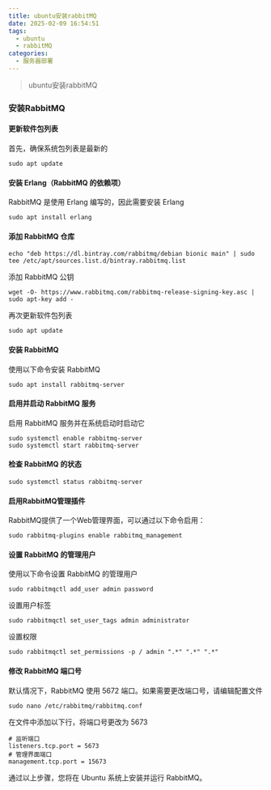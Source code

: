 ```yaml
---
title: ubuntu安装rabbitMQ
date: 2025-02-09 16:54:51
tags:
  - ubuntu
  - rabbitMQ
categories:
  - 服务器部署
---
```


> ubuntu安装rabbitMQ

<!-- more -->

### 安装RabbitMQ

#### 更新软件包列表
首先，确保系统包列表是最新的
```shell
sudo apt update
```

#### 安装 Erlang（RabbitMQ 的依赖项）
RabbitMQ 是使用 Erlang 编写的，因此需要安装 Erlang
```shell
sudo apt install erlang
```

#### 添加 RabbitMQ 仓库
```shell
echo "deb https://dl.bintray.com/rabbitmq/debian bionic main" | sudo tee /etc/apt/sources.list.d/bintray.rabbitmq.list
```

添加 RabbitMQ 公钥  
```shell
wget -O- https://www.rabbitmq.com/rabbitmq-release-signing-key.asc | sudo apt-key add -
```
再次更新软件包列表  
```shell
sudo apt update
```
#### 安装 RabbitMQ
使用以下命令安装 RabbitMQ  
```shell
sudo apt install rabbitmq-server
```

#### 启用并启动 RabbitMQ 服务
启用 RabbitMQ 服务并在系统启动时启动它  
```shell
sudo systemctl enable rabbitmq-server
sudo systemctl start rabbitmq-server
```

#### 检查 RabbitMQ 的状态  
```shell
sudo systemctl status rabbitmq-server
```

#### 启用RabbitMQ管理插件
RabbitMQ提供了一个Web管理界面，可以通过以下命令启用：
```shell
sudo rabbitmq-plugins enable rabbitmq_management
```


#### 设置 RabbitMQ 的管理用户
使用以下命令设置 RabbitMQ 的管理用户  
```shell
sudo rabbitmqctl add_user admin password
```
设置用户标签
```shell
sudo rabbitmqctl set_user_tags admin administrator
```
设置权限
```shell
sudo rabbitmqctl set_permissions -p / admin ".*" ".*" ".*"
```


#### 修改 RabbitMQ 端口号
默认情况下，RabbitMQ 使用 5672 端口。如果需要更改端口号，请编辑配置文件  
```shell
sudo nano /etc/rabbitmq/rabbitmq.conf
```
在文件中添加以下行，将端口号更改为 5673  
```shell
# 监听端口
listeners.tcp.port = 5673
# 管理界面端口
management.tcp.port = 15673
```

通过以上步骤，您将在 Ubuntu 系统上安装并运行 RabbitMQ。